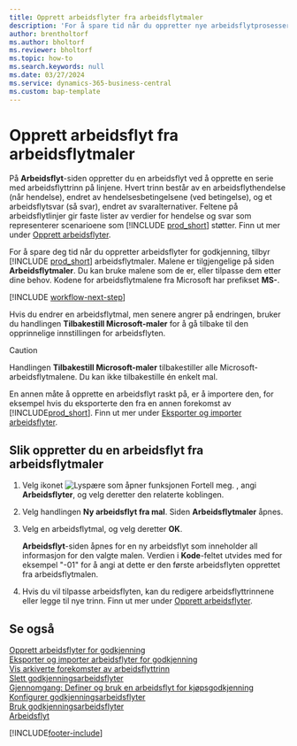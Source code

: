 ```yaml
---
title: Opprett arbeidsflyter fra arbeidsflytmaler
description: 'For å spare tid når du oppretter nye arbeidsflytprosesser for godkjenning, kan du opprette arbeidsflytprosesser fra arbeidsflytmaler.'
author: brentholtorf
ms.author: bholtorf
ms.reviewer: bholtorf
ms.topic: how-to
ms.search.keywords: null
ms.date: 03/27/2024
ms.service: dynamics-365-business-central
ms.custom: bap-template
---
```

# Opprett arbeidsflyt fra arbeidsflytmaler

På **Arbeidsflyt**-siden oppretter du en arbeidsflyt ved å opprette en serie med arbeidsflyttrinn på linjene. Hvert trinn består av en arbeidsflythendelse (når hendelse), endret av hendelsesbetingelsene (ved betingelse), og et arbeidsflytsvar (så svar), endret av svaralternativer. Feltene på arbeidsflytlinjer gir faste lister av verdier for hendelse og svar som representerer scenarioene som [!INCLUDE [prod_short](includes/prod_short.md)] støtter. Finn ut mer under [Opprett arbeidsflyter](across-how-to-create-workflows.md).

For å spare deg tid når du oppretter arbeidsflyter for godkjenning, tilbyr [!INCLUDE [prod_short](includes/prod_short.md)] arbeidsflytmaler. Malene er tilgjengelige på siden **Arbeidsflytmaler**. Du kan bruke malene som de er, eller tilpasse dem etter dine behov. Kodene for arbeidsflytmalene fra Microsoft har prefikset **MS-**.

[!INCLUDE [workflow-next-step](includes/workflow-next-step.md)]

Hvis du endrer en arbeidsflytmal, men senere angrer på endringen, bruker du handlingen **Tilbakestill Microsoft-maler** for å gå tilbake til den opprinnelige innstillingen for arbeidsflyten.

> [!CAUTION]
> Handlingen **Tilbakestill Microsoft-maler** tilbakestiller alle Microsoft-arbeidsflytmalene. Du kan ikke tilbakestille én enkelt mal.  

En annen måte å opprette en arbeidsflyt raskt på, er å importere den, for eksempel hvis du eksporterte den fra en annen forekomst av [!INCLUDE[prod_short](includes/prod_short.md)]. Finn ut mer under [Eksporter og importer arbeidsflyter](across-how-to-export-and-import-workflows.md).  

## Slik oppretter du en arbeidsflyt fra arbeidsflytmaler

1. Velg ikonet ![Lyspære som åpner funksjonen Fortell meg.](media/ui-search/search_small.png "Fortell hva du vil gjøre") , angi **Arbeidsflyter**, og velg deretter den relaterte koblingen.  
2. Velg handlingen **Ny arbeidsflyt fra mal**. Siden **Arbeidsflytmaler** åpnes.  
3. Velg en arbeidsflytmal, og velg deretter **OK**.  

   **Arbeidsflyt**-siden åpnes for en ny arbeidsflyt som inneholder all informasjon for den valgte malen. Verdien i **Kode**-feltet utvides med for eksempel "-01" for å angi at dette er den første arbeidsflyten opprettet fra arbeidsflytmalen.  
4. Hvis du vil tilpasse arbeidsflyten, kan du redigere arbeidsflyttrinnene eller legge til nye trinn. Finn ut mer under [Opprett arbeidsflyter](across-how-to-create-workflows.md).  

## Se også

[Opprett arbeidsflyter for godkjenning](across-how-to-create-workflows.md)  
[Eksporter og importer arbeidsflyter for godkjenning](across-how-to-export-and-import-workflows.md)  
[Vis arkiverte forekomster av arbeidsflyttrinn](across-how-to-view-archived-workflow-step-instances.md)  
[Slett godkjenningsarbeidsflyter](across-how-to-delete-workflows.md)  
[Gjennomgang: Definer og bruk en arbeidsflyt for kjøpsgodkjenning](walkthrough-setting-up-and-using-a-purchase-approval-workflow.md)  
[Konfigurer godkjenningsarbeidsflyter](across-set-up-workflows.md)  
[Bruk godkjenningsarbeidsflyter](across-use-workflows.md)  
[Arbeidsflyt](across-workflow.md)  


[!INCLUDE[footer-include](includes/footer-banner.md)]
